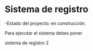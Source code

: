 <h1>Sistema de registro</h1>

-Estado del proyecto: en construcción.


Para ejecutar el sistema debes poner

sistema de registro 2
